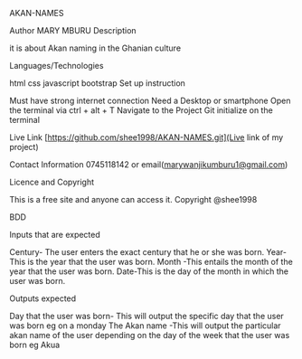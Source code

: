 AKAN-NAMES

Author MARY MBURU
Description

it is about Akan naming in the Ghanian culture

Languages/Technologies

html
css
javascript
bootstrap
Set up instruction

Must have strong internet connection
Need a Desktop or smartphone
Open the terminal via ctrl + alt + T
Navigate to the Project
Git initialize on the terminal

Live Link
[https://github.com/shee1998/AKAN-NAMES.git](Live link of my project)

Contact Information
0745118142 or email(marywanjikumburu1@gmail.com)

Licence and Copyright

This is a free site and anyone can access it. Copyright @shee1998

BDD

Inputs that are expected

Century- The user enters the exact century that he or she was born.
Year-	This is the year that the user was born.
Month	-This entails the month of the year that the user was born.
Date-This is the day of the month in which the user was born.

Outputs	expected

Day that the user was born-	This will output the specific day that the user was born eg on a monday
The Akan name	-This will output the particular akan name of the user depending on the day of the week that the user was born eg Akua
